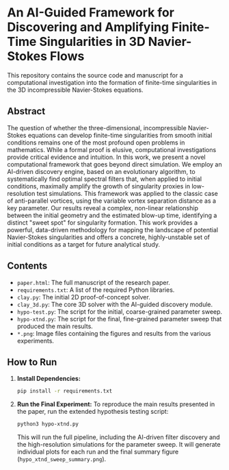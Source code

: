 # An AI-Guided Framework for Discovering and Amplifying Finite-Time Singularities in 3D Navier-Stokes Flows

This repository contains the source code and manuscript for a computational investigation into the formation of finite-time singularities in the 3D incompressible Navier-Stokes equations.

## Abstract

The question of whether the three-dimensional, incompressible Navier-Stokes equations can develop finite-time singularities from smooth initial conditions remains one of the most profound open problems in mathematics. While a formal proof is elusive, computational investigations provide critical evidence and intuition. In this work, we present a novel computational framework that goes beyond direct simulation. We employ an AI-driven discovery engine, based on an evolutionary algorithm, to systematically find optimal spectral filters that, when applied to initial conditions, maximally amplify the growth of singularity proxies in low-resolution test simulations. This framework was applied to the classic case of anti-parallel vortices, using the variable vortex separation distance as a key parameter. Our results reveal a complex, non-linear relationship between the initial geometry and the estimated blow-up time, identifying a distinct "sweet spot" for singularity formation. This work provides a powerful, data-driven methodology for mapping the landscape of potential Navier-Stokes singularities and offers a concrete, highly-unstable set of initial conditions as a target for future analytical study.

## Contents

- `paper.html`: The full manuscript of the research paper.
- `requirements.txt`: A list of the required Python libraries.
- `clay.py`: The initial 2D proof-of-concept solver.
- `clay_3d.py`: The core 3D solver with the AI-guided discovery module.
- `hypo-test.py`: The script for the initial, coarse-grained parameter sweep.
- `hypo-xtnd.py`: The script for the final, fine-grained parameter sweep that produced the main results.
- `*.png`: Image files containing the figures and results from the various experiments.

## How to Run

1.  **Install Dependencies:**
    ```bash
    pip install -r requirements.txt
    ```

2.  **Run the Final Experiment:**
    To reproduce the main results presented in the paper, run the extended hypothesis testing script:
    ```bash
    python3 hypo-xtnd.py
    ```
    This will run the full pipeline, including the AI-driven filter discovery and the high-resolution simulations for the parameter sweep. It will generate individual plots for each run and the final summary figure (`hypo_xtnd_sweep_summary.png`). 